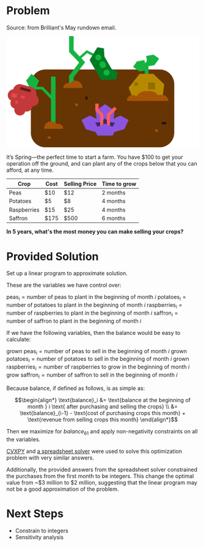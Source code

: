 # Problem
Source: from Brilliant's May rundown email.

![image](./crops.png)

It’s Spring—the perfect time to start a farm. You have $100 to get your operation off the ground, and can plant any of the crops below that you can afford, at any time. 

| Crop        | Cost | Selling Price | Time to grow |
| ----------- | ---- | ------------- | ------------ |
| Peas        | $10  | $12           | 2 months     |
| Potatoes    | $5   | $8            | 4 months     |
| Raspberries | $15  | $25           | 4 months     |
| Saffron     | $175 | $500          | 6 months     |

**In 5 years, what's the most money you can make selling your crops?**

# Provided Solution
Set up a linear program to approximate solution.

These are the variables we have control over:

$`\text{peas}_i = \text{number of peas to plant in the beginning of month } i`$ 
$`\text{potatoes}_i = \text{number of potatoes to plant in the beginning of month } i`$ 
$`\text{raspberries}_i = \text{number of raspberries to plant in the beginning of month } i`$ 
$`\text{saffron}_i = \text{number of saffron to plant in the beginning of month } i`$ 

If we have the following variables, then the balance would be easy to calculate:

$`\text{grown peas}_i = \text{number of peas to sell in the beginning of month } i`$ 
$`\text{grown potatoes}_i = \text{number of potatoes to sell in the beginning of month } i`$ 
$`\text{grown raspberries}_i = \text{number of raspberries to grow in the beginning of month } i`$ 
$`\text{grow saffron}_i = \text{number of saffron to sell in the beginning of month } i`$ 

Because balance, if defined as follows, is as simple as:

```math
\begin{align*}

\text{balance}_i &= \text{balance at the beginning of month } i \text{ after purchasing and selling the crops} \\
&= \text{balance}_{i-1} - \text{cost of purchasing crops this month} + \text{revenue from selling crops this month}

\end{align*}
```

Then we maximize for $balance_{61}$ and apply non-negativity constraints on all the variables.

[CVXPY](https://www.cvxpy.org/) and [a spreadsheet solver](https://help.libreoffice.org/latest/en-US/text/scalc/01/solver.html) were used to solve this optimization problem with very similar answers.

Additionally, the provided answers from the spreadsheet solver constrained the purchases from the first month to be integers. This change the optimal value from ~$3 million to $2 million, suggesting that the linear program may not be a good approximation of the problem.

# Next Steps
- Constrain to integers
- Sensitivity analysis


